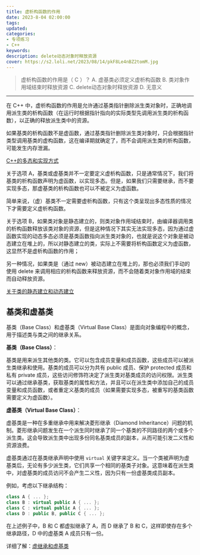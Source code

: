 ```yaml
---
title: 虚析构函数的作用
date: 2023-8-04 02:00:00
tags:
updated:
categories:
- 专项练习
- C++
keywords:
description: delete动态对象时释放资源
cover: https://s2.loli.net/2023/08/14/pkF8Le4nBZ2tomM.jpg
--- 
```


> 虚析构函数的作用是（ C ）？
> A. 虚基类必须定义虚析构函数
> B. 类对象作用域结束时释放资源
> C. delete动态对象时释放资源
> D. 无意义

---

在 C++ 中，虚析构函数的作用是允许通过基类指针删除派生类对象时，正确地调用派生类的析构函数（在运行时根据指针指向的实际类型先调用派生类的析构函数），以正确的释放派生类中的资源。

如果基类的析构函数不是虚函数，通过基类指针删除派生类对象时，只会根据指针类型调用基类的虚构函数，这在编译期就确定了，而不会调用派生类的析构函数，可能发生内存泄漏。

[C++的多态和实现方式](https://www.wangjiapeng.com/2023/05/16/%E9%9D%A2%E7%BB%8F%E5%85%AB%E8%82%A1/c++%E9%9D%A2%E5%AF%B9%E5%AF%B9%E8%B1%A1/c++%E7%9A%84%E5%A4%9A%E6%80%81%E5%92%8C%E5%AE%9E%E7%8E%B0%E6%96%B9%E5%BC%8F/)

关于选项 A，基类或虚基类并不一定要定义虚析构函数，只是通常情况下，我们将基类的析构函数声明为虚函数，以实现多态。但是，如果我们只需要继承，而不要实现多态，那虚基类的析构函数也可以不被定义为虚函数。

简单来说，（虚）基类不一定需要虚析构函数，只有这个类呈现出多态性质的情况下才需要定义虚析构函数。


关于选项 B，如果类对象是静态建立的，则类对象作用域结束时，由编译器调用类的析构函数释放该类对象的资源，但是这种情况下其实无法实现多态，因为通过虚函数实现的动态多态必须是基类函数指向派生类对象的，也就是说这个对象是被动态建立在堆上的，所以对静态建立的类，实际上不需要将析构函数定义为虚函数，这显然不是虚析构函数的作用；

另一种情况，如果类是（通过 new）被动态建立在堆上的，那也必须我们手动的使用 delete 来调用相应的析构函数来释放资源，而不会随着类对象作用域的结束而自动释放资源。

[关于类的静态建立和动态建立](https://www.wangjiapeng.com/2023/08/01/%E4%B8%93%E9%A1%B9%E7%BB%83%E4%B9%A0/c++/%E8%AE%A9%E7%B1%BB%E5%AF%B9%E8%B1%A1%E5%8F%AA%E5%9C%A8%E6%A0%88%E6%88%96%E5%A0%86%E4%B8%8A%E5%88%86%E9%85%8D%E7%A9%BA%E9%97%B4/)


## 基类和虚基类

基类（Base Class）和虚基类（Virtual Base Class）是面向对象编程中的概念，用于描述类与类之间的继承关系。

**基类（Base Class）**：

基类是用来派生其他类的类。它可以包含成员变量和成员函数，这些成员可以被派生类继承和使用。基类的成员可以分为共有 public 成员、保护 protected 成员和私有 private 成员，这些访问修饰符决定了派生类对基类成员的访问权限。派生类可以通过继承基类，获取基类的属性和方法，并且可以在派生类中添加自己的成员变量和成员函数，或者重定义基类的成员（如果需要实现多态，被重写的基类函数需要定义为虚函数）。

**虚基类（Virtual Base Class）**：

虚基类是一种在多重继承中用来解决菱形继承（Diamond Inheritance）问题的机制。菱形继承问题发生在一个派生同时继承了同一个基类的不同路径的两个或多个派生类。这会导致派生类中出现多份同名基类成员的副本，从而可能引发二义性和资源浪费。

虚基类通过在基类继承声明中使用 `virtual` 关键字来定义。当一个类被声明为虚基类后，无论有多少派生类，它们共享一个相同的基类子对象。这意味着在派生类中，对虚基类的成员访问不会产生二义性，因为只有一份虚基类成员副本。

例如，考虑以下继承结构：
``` C++
class A { ... };
class B : virtual public A { ... };
class C : virtual public A { ... };
class D : public B, public C { ... };
```
在上述例子中，B 和 C 都虚拟继承了 A，而 D 继承了 B 和 C，这样即使存在多个继承路径，D 中的虚基类 A 成员只有一份。

详细了解：[虚继承和虚基类](https://www.wangjiapeng.com/2023/05/26/%E9%9D%A2%E7%BB%8F%E5%85%AB%E8%82%A1/c++%E9%9D%A2%E5%AF%B9%E5%AF%B9%E8%B1%A1/%E8%99%9A%E7%BB%A7%E6%89%BF%E5%92%8C%E8%99%9A%E5%9F%BA%E7%B1%BB/)